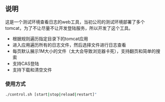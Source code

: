 ## 说明
这是一个测试环境查看日志的web工具，当初公司的测试环境部署了多个tomcat，为了不让尽量不让开发登陆服务，所以开发了这个工具。

- 根据规则遍历指定目录下的tomcat应用
- 进入应用遍历所有的日志文件，然后选择文件进行日志查看
- 每页默认展示1M大小的文件（太大会导致浏览器卡死），支持翻页和简单的搜索
- 支持CAS登陆
- 支持下载和清空文件

### 使用方式
```bash
./control.sh [start|stop|reload|restart]"
```
